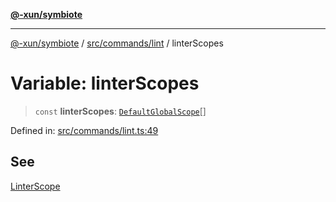 [**@-xun/symbiote**](../../../../README.md)

***

[@-xun/symbiote](../../../../README.md) / [src/commands/lint](../README.md) / linterScopes

# Variable: linterScopes

> `const` **linterScopes**: [`DefaultGlobalScope`](../../../configure/enumerations/DefaultGlobalScope.md)[]

Defined in: [src/commands/lint.ts:49](https://github.com/Xunnamius/symbiote/blob/d690f89078e542b7ce30292e44cc1a492eab16bd/src/commands/lint.ts#L49)

## See

[LinterScope](../../../configure/enumerations/DefaultGlobalScope.md)

